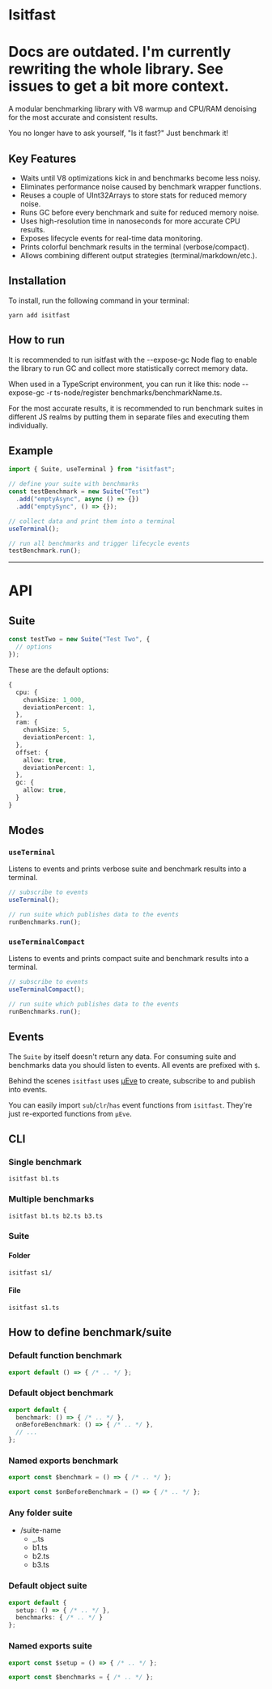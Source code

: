 # Isitfast

# Docs are outdated. I'm currently rewriting the whole library. See issues to get a bit more context.

A modular benchmarking library with V8 warmup and CPU/RAM denoising for the most accurate and consistent results.

You no longer have to ask yourself, "Is it fast?" Just benchmark it!

## Key Features

- Waits until V8 optimizations kick in and benchmarks become less noisy.
- Eliminates performance noise caused by benchmark wrapper functions.
- Reuses a couple of UInt32Arrays to store stats for reduced memory noise.
- Runs GC before every benchmark and suite for reduced memory noise.
- Uses high-resolution time in nanoseconds for more accurate CPU results.
- Exposes lifecycle events for real-time data monitoring.
- Prints colorful benchmark results in the terminal (verbose/compact).
- Allows combining different output strategies (terminal/markdown/etc.).

## Installation

To install, run the following command in your terminal:

```shell
yarn add isitfast
```

## How to run

It is recommended to run isitfast with the --expose-gc Node flag to enable the library to run GC and collect more statistically correct memory data.

When used in a TypeScript environment, you can run it like this: node --expose-gc -r ts-node/register benchmarks/benchmarkName.ts.

For the most accurate results, it is recommended to run benchmark suites in different JS realms by putting them in separate files and executing them individually.

## Example

```ts
import { Suite, useTerminal } from "isitfast";

// define your suite with benchmarks
const testBenchmark = new Suite("Test")
  .add("emptyAsync", async () => {})
  .add("emptySync", () => {});

// collect data and print them into a terminal
useTerminal();

// run all benchmarks and trigger lifecycle events
testBenchmark.run();
```

---

# API

## Suite

```ts
const testTwo = new Suite("Test Two", {
  // options
});
```

These are the default options:

```ts
{
  cpu: {
    chunkSize: 1_000,
    deviationPercent: 1,
  },
  ram: {
    chunkSize: 5,
    deviationPercent: 1,
  },
  offset: {
    allow: true,
    deviationPercent: 1,
  },
  gc: {
    allow: true,
  }
}
```

## Modes

### `useTerminal`

Listens to events and prints verbose suite and benchmark results into a terminal.

```ts
// subscribe to events
useTerminal();

// run suite which publishes data to the events
runBenchmarks.run();
```

### `useTerminalCompact`

Listens to events and prints compact suite and benchmark results into a terminal.

```ts
// subscribe to events
useTerminalCompact();

// run suite which publishes data to the events
runBenchmarks.run();
```

## Events

The `Suite` by itself doesn't return any data. For consuming suite and benchmarks data you should listen to events. All events are prefixed with `$`.

Behind the scenes `isitfast` uses [μEve](https://github.com/yamiteru/ueve) to create, subscribe to and publish into events.

You can easily import `sub`/`clr`/`has` event functions from `isitfast`. They're just re-exported functions from `μEve`.

## CLI

### Single benchmark

```shell
isitfast b1.ts
```

### Multiple benchmarks

```shell
isitfast b1.ts b2.ts b3.ts
```

### Suite

#### Folder

```shell
isitfast s1/
```

#### File

```shell
isitfast s1.ts
```

## How to define benchmark/suite

### Default function benchmark

```ts
export default () => { /* .. */ };
```

### Default object benchmark

```ts
export default {
  benchmark: () => { /* .. */ },
  onBeforeBenchmark: () => { /* .. */ },
  // ...
};
```

### Named exports benchmark

```ts
export const $benchmark = () => { /* .. */ };

export const $onBeforeBenchmark = () => { /* .. */ };
```

### Any folder suite

- /suite-name
  - _.ts
  - b1.ts
  - b2.ts
  - b3.ts

### Default object suite

```ts
export default {
  setup: () => { /* .. */ },
  benchmarks: { /* .. */ }
};
```

### Named exports suite

```ts
export const $setup = () => { /* .. */ };

export const $benchmarks = { /* .. */ };
```
